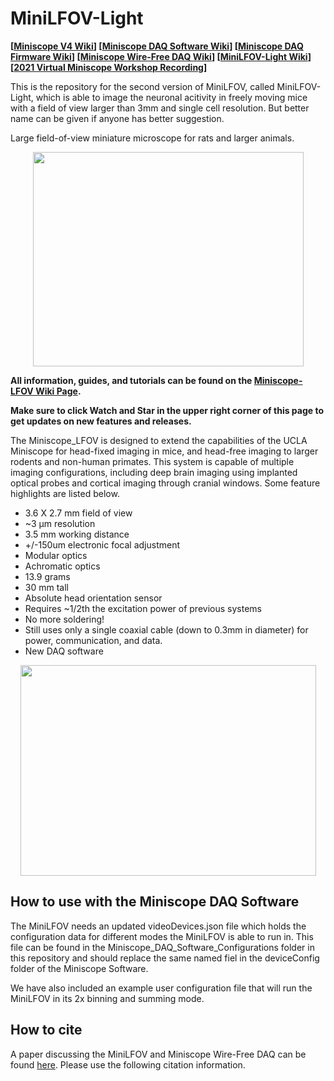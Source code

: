 # MiniLFOV-Light

**[[Miniscope V4 Wiki](https://github.com/Aharoni-Lab/Miniscope-v4/wiki)] [[Miniscope DAQ Software Wiki](https://github.com/Aharoni-Lab/Miniscope-DAQ-QT-Software/wiki)] [[Miniscope DAQ Firmware Wiki](https://github.com/Aharoni-Lab/Miniscope-DAQ-Cypress-firmware/wiki)] [[Miniscope Wire-Free DAQ Wiki](https://github.com/Aharoni-Lab/Miniscope-Wire-Free-DAQ/wiki)] [[MiniLFOV-Light Wiki](https://github.com/Aharoni-Lab/Miniscope-LFOV/wiki)][[2021 Virtual Miniscope Workshop Recording](https://sites.google.com/metacell.us/miniscope-workshop-2021)]**

This is the repository for the second version of MiniLFOV, called MiniLFOV-Light, which is able to image the neuronal acitivity in freely moving mice with a field of view larger than 3mm and single cell resolution. But better name can be given if anyone has better suggestion.

Large field-of-view miniature microscope for rats and larger animals. 
<p align="center">
  <img align="center" width="433" height="343" src="https://github.com/Aharoni-Lab/Miniscope-LFOV/blob/main/img/Fig1-v14_A1.png">
</p>
<p dir="auto"><strong>All information, guides, and tutorials can be found on the <a href="https://github.com/Aharoni-Lab/Miniscope-LFOV/wiki">Miniscope-LFOV Wiki Page</a>.</strong></p>
<p dir="auto"><strong>Make sure to click Watch and Star in the upper right corner of this page to get updates on new features and releases.</strong></p>
<p align="center" dir="auto">
<p dir="auto">The Miniscope_LFOV is designed to extend the capabilities of the UCLA Miniscope for head-fixed imaging in mice, and head-free imaging to larger rodents and non-human primates. This system is capable of multiple imaging configurations, including deep brain imaging using implanted optical probes and cortical imaging through cranial windows. Some feature highlights are listed below.</p>
<ul dir="auto">
<li>3.6 X 2.7 mm field of view</li>
<li>~3 µm resolution</li>
<li>3.5 mm working distance</li>
<li>+/-150um electronic focal adjustment</li>
<li>Modular optics</li>
<li>Achromatic optics</li>
<li>13.9 grams</li>
<li>30 mm tall</li>
<li>Absolute head orientation sensor</li>
<li>Requires ~1/2th the excitation power of previous systems</li>
<li>No more soldering!</li>
<li>Still uses only a single coaxial cable (down to 0.3mm in diameter) for power, communication, and data.</li>
<li>New DAQ software</li>
</ul>
<p align="center">
  <img align="center" width="473" height="337" src="https://github.com/Aharoni-Lab/Miniscope-LFOV/blob/main/img/Fig1-v14_A3.png">
</p>

## How to use with the Miniscope DAQ Software
The MiniLFOV needs an updated videoDevices.json file which holds the configuration data for different modes the MiniLFOV is able to run in. This file can be found in the Miniscope_DAQ_Software_Configurations folder in this repository and should replace the same named fiel in the deviceConfig folder of the Miniscope Software.

We have also included an example user configuration file that will run the MiniLFOV in its 2x binning and summing mode.

## How to cite
A paper discussing the MiniLFOV and Miniscope Wire-Free DAQ can be found [here](https://www.science.org/doi/10.1126/sciadv.adg3918). Please use the following citation information.
